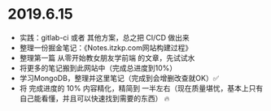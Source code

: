 # 2019.6.15

- 实践：gitlab-ci 或者 其他方案，总之把 CI/CD 做出来
- 整理一份掘金笔记：《Notes.itzkp.com网站构建过程》
- 整理第一篇 从零开始教女朋友学前端 的文章，先试试水
- 将更多的笔记搬到此网站中（完成总进度到10%）
- 学习MongoDB，整理并这里笔记（完成到会增删改查就OK）✅
- 将 完成进度的 10% 内容精化，精简到 一半左右（现在质量堪忧，基本上只有自己能看懂，并且可以快速找到需要的东西） 🔥